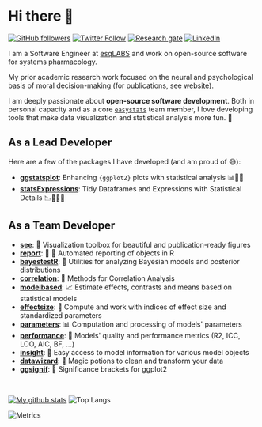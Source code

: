# Hi there 👋

[![GitHub followers](https://img.shields.io/github/followers/IndrajeetPatil?label=Follow%20me&style=flat-square&logo=github&logoColor=white&colorB=4CAF50)](https://github.com/login?return_to=%2FIndrajeetPatil)
[![Twitter Follow](https://img.shields.io/twitter/follow/patilindrajeets?label=%20%40IndrajeetPatil&style=flat-square&labelColor=2196F3&logo=twitter&logoColor=white&colorB=0D47A1)](https://twitter.com/patilindrajeets)
[![Research gate](https://img.shields.io/badge/-Research%20Gate-green.svg?style=flat-square&logo=researchgate&logoColor=white&colorB=616161&labelColor=00BFA5)](https://www.researchgate.net/profile/Indrajeet-Patil-2)
[![LinkedIn](https://img.shields.io/badge/LinkedIn-0077B5?style=for-the-badge&logo=linkedin&logoColor=white)](https://www.linkedin.com/in/indrajeet-patil-397865174/)

I am a Software Engineer at [esqLABS](https://esqlabs.com/) and work on open-source software for systems pharmacology.

My prior academic research work focused on the neural and psychological basis of moral decision-making (for publications, see [website](https://sites.google.com/site/indrajeetspatilmorality/publications)).

I am deeply passionate about **open-source software development**.
Both in personal capacity and as a core [`easystats`](https://easystats.github.io/easystats/) team member, I love developing tools that make data visualization and statistical analysis
more fun. 🙌

## As a Lead Developer

Here are a few of the packages I have developed (and am proud of 😅):

- [**ggstatsplot**](https://github.com/IndrajeetPatil/ggstatsplot): Enhancing
  `{ggplot2}` plots with statistical analysis 📊🎨📣
- [**statsExpressions**](https://github.com/IndrajeetPatil/statsExpressions):
Tidy Dataframes and Expressions with Statistical Details 📉📜🔣✅

## As a Team Developer

- [**see**](https://easystats.github.io/see): 🎨 Visualization toolbox for
  beautiful and publication-ready figures
- [**report**](https://easystats.github.io/report): 📜 🎉 Automated reporting of
  objects in R
- [**bayestestR**](https://easystats.github.io/bayestestR): 👻 Utilities for
  analyzing Bayesian models and posterior distributions
- [**correlation**](https://easystats.github.io/correlation): 🔗 Methods for
  Correlation Analysis
- [**modelbased**](https://easystats.github.io/modelbased): 📈 Estimate effects,
  contrasts and means based on statistical models
- [**effectsize**](https://easystats.github.io/effectsize): 🐉 Compute and work
  with indices of effect size and standardized parameters
- [**parameters**](https://easystats.github.io/parameters): 📊 Computation and
  processing of models' parameters
- [**performance**](https://easystats.github.io/performance): 💪 Models' quality
  and performance metrics (R2, ICC, LOO, AIC, BF, ...)
- [**insight**](https://easystats.github.io/insight): 🔮 Easy access to model
  information for various model objects
- [**datawizard**](https://easystats.github.io/datawizard): 🧙 Magic potions to clean and transform your data
- [**ggsignif**](https://const-ae.github.io/ggsignif/): 🎨 Significance brackets for ggplot2
<br>

[![My github stats](https://github-readme-stats.vercel.app/api?username=IndrajeetPatil&count_private=true&show_icons=true&theme=onedark)](https://github.com/anuraghazra/github-readme-stats)
![Top Langs](https://github-readme-stats.vercel.app/api/top-langs/?username=IndrajeetPatil&layout=compact&theme=onedark)

![Metrics](https://metrics.lecoq.io/IndrajeetPatil?template=classic&config.timezone=Europe%2FBerlin)
